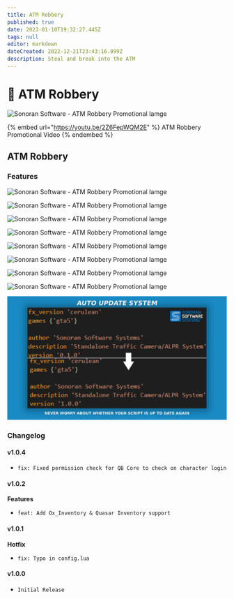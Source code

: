```yaml
---
title: ATM Robbery
published: true
date: 2023-01-10T19:32:27.445Z
tags: null
editor: markdown
dateCreated: 2022-12-21T23:43:16.899Z
description: Steal and break into the ATM
---
```


# 🏧 ATM Robbery

![Sonoran Software - ATM Robbery Promotional Iamge](../../atm-robbery/atm\_large.png)

{% embed url="https://youtu.be/2Z6FepWQM2E" %}
ATM Robbery Promotional Video
{% endembed %}

## ATM Robbery

### Features

![Sonoran Software - ATM Robbery Promotional Iamge](../../atm-robbery/atm\_mini\_games.png)

![Sonoran Software - ATM Robbery Promotional Iamge](../../atm-robbery/model\_interaction.png)

![Sonoran Software - ATM Robbery Promotional Iamge](../../atm-robbery/livemap\_integration\_1.png)

![Sonoran Software - ATM Robbery Promotional Iamge](../../atm-robbery/cad\_911\_int.png)

![Sonoran Software - ATM Robbery Promotional Iamge](../../atm-robbery/in\_game\_blips.png)

![Sonoran Software - ATM Robbery Promotional Iamge](../../atm-robbery/discord\_webhooks.png)

![Sonoran Software - ATM Robbery Promotional Iamge](../../atm-robbery/easy\_to\_translate.png)

![Sonoran Software - ATM Robbery Promotional Iamge](../../atm-robbery/gun\_placement.png)

![Sonoran Software - ATM Robbery Promotional Iamge](../../speed-camera/auto-update-feature.png)

### Changelog

#### v1.0.4

* `fix: Fixed permission check for QB Core to check on character login`

#### v1.0.2

**Features**

* `feat: Add Ox_Inventory & Quasar Inventory support`

#### v1.0.1

**Hotfix**

* `fix: Typo in config.lua`

#### v1.0.0

* `Initial Release`

